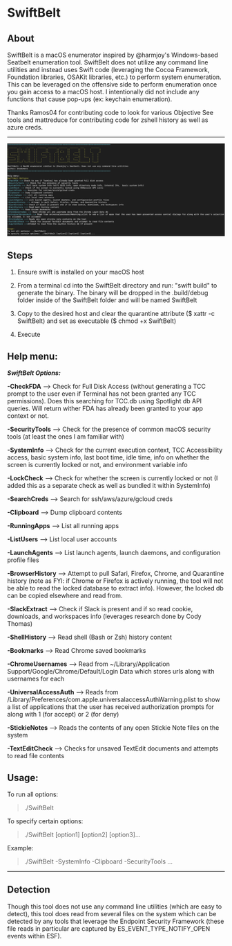 # SwiftBelt

## About

SwiftBelt is a macOS enumerator inspired by @harmjoy's Windows-based Seatbelt enumeration tool. SwiftBelt does not utilize any command line utilities and instead uses Swift code (leveraging the Cocoa Framework, Foundation libraries, OSAKit libraries, etc.) to perform system enumeration. This can be leveraged on the offensive side to perform enumeration once you gain access to a macOS host. I intentionally did not include any functions that cause pop-ups (ex: keychain enumeration).

Thanks Ramos04 for contributing code to look for various Objective See tools and mattreduce for contributing code for zshell history as well as azure creds.

-----------------------

![Image](sbelthelp.png)


## Steps
1. Ensure swift is installed on your macOS host 

2. From a terminal cd into the SwiftBelt directory and run: "swift build" to generate the binary. The binary will be dropped in the .build/debug folder inside of the SwiftBelt folder and will be named SwiftBelt

3. Copy to the desired host and clear the quarantine attribute ($ xattr -c SwiftBelt) and set as executable ($ chmod +x SwiftBelt)

4. Execute 

## Help menu:

***SwiftBelt Options:***

**-CheckFDA** --> Check for Full Disk Access (without generating a TCC prompt to the user even if Terminal has not been granted any TCC permissions). Does this searching for TCC.db using Spotlight db API queries. Will return wither FDA has already been granted to your app context or not.

**-SecurityTools** --> Check for the presence of common macOS security tools (at least the ones I am familiar with)

**-SystemInfo** --> Check for the current execution context, TCC Accessibility access, basic system info, last boot time, idle time, info on whether the screen is currently locked or not, and environment variable info

**-LockCheck** --> Check for whether the screen is currently locked or not (I added this as a separate check as well as bundled it within SystemInfo)

**-SearchCreds** --> Search for ssh/aws/azure/gcloud creds

**-Clipboard** --> Dump clipboard contents

**-RunningApps** --> List all running apps

**-ListUsers** --> List local user accounts

**-LaunchAgents** --> List launch agents, launch daemons, and configuration profile files

**-BrowserHistory** --> Attempt to pull Safari, Firefox, Chrome, and Quarantine history (note as FYI: if Chrome or Firefox is actively running, the tool will not be able to read the locked database to extract info). However, the locked db can be copied elsewhere and read from.

**-SlackExtract** --> Check if Slack is present and if so read cookie, downloads, and workspaces info (leverages research done by Cody Thomas)

**-ShellHistory** --> Read shell (Bash or Zsh) history content

**-Bookmarks** --> Read Chrome saved bookmarks

**-ChromeUsernames** --> Read from ~/Library/Application Support/Google/Chrome/Default/Login Data which stores urls along with usernames for each

**-UniversalAccessAuth** --> Reads from /Library/Preferences/com.apple.universalaccessAuthWarning.plist to show a list of applications that the user has received authorization prompts for along with 1 (for accept) or 2 (for deny)

**-StickieNotes** --> Reads the contents of any open Stickie Note files on the system

**-TextEditCheck** --> Checks for unsaved TextEdit documents and attempts to read file contents


## Usage:

To run all options:  

> ./SwiftBelt

To specify certain options:  

> ./SwiftBelt [option1] [option2] [option3]...

Example:  

> ./SwiftBelt -SystemInfo -Clipboard -SecurityTools ...

-----------------------

## Detection

Though this tool does not use any command line utilities (which are easy to detect), this tool does read from several files on the system which can be detected by any tools that leverage the Endpoint Security Framework (these file reads in particular are captured by ES_EVENT_TYPE_NOTIFY_OPEN events within ESF).
